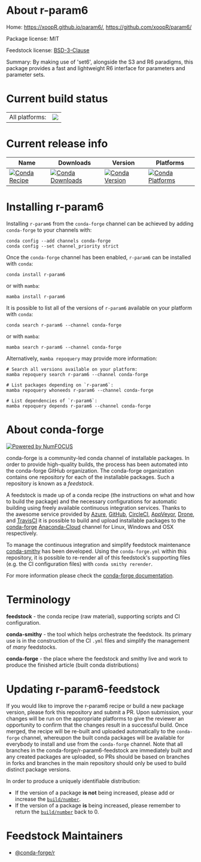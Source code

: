 About r-param6
==============

Home: https://xoopR.github.io/param6/, https://github.com/xoopR/param6/

Package license: MIT

Feedstock license: [BSD-3-Clause](https://github.com/conda-forge/r-param6-feedstock/blob/main/LICENSE.txt)

Summary: By making use of 'set6', alongside the S3 and R6 paradigms, this package provides a fast and lightweight R6 interface for parameters and parameter sets.

Current build status
====================


<table><tr><td>All platforms:</td>
    <td>
      <a href="https://dev.azure.com/conda-forge/feedstock-builds/_build/latest?definitionId=13796&branchName=main">
        <img src="https://dev.azure.com/conda-forge/feedstock-builds/_apis/build/status/r-param6-feedstock?branchName=main">
      </a>
    </td>
  </tr>
</table>

Current release info
====================

| Name | Downloads | Version | Platforms |
| --- | --- | --- | --- |
| [![Conda Recipe](https://img.shields.io/badge/recipe-r--param6-green.svg)](https://anaconda.org/conda-forge/r-param6) | [![Conda Downloads](https://img.shields.io/conda/dn/conda-forge/r-param6.svg)](https://anaconda.org/conda-forge/r-param6) | [![Conda Version](https://img.shields.io/conda/vn/conda-forge/r-param6.svg)](https://anaconda.org/conda-forge/r-param6) | [![Conda Platforms](https://img.shields.io/conda/pn/conda-forge/r-param6.svg)](https://anaconda.org/conda-forge/r-param6) |

Installing r-param6
===================

Installing `r-param6` from the `conda-forge` channel can be achieved by adding `conda-forge` to your channels with:

```
conda config --add channels conda-forge
conda config --set channel_priority strict
```

Once the `conda-forge` channel has been enabled, `r-param6` can be installed with `conda`:

```
conda install r-param6
```

or with `mamba`:

```
mamba install r-param6
```

It is possible to list all of the versions of `r-param6` available on your platform with `conda`:

```
conda search r-param6 --channel conda-forge
```

or with `mamba`:

```
mamba search r-param6 --channel conda-forge
```

Alternatively, `mamba repoquery` may provide more information:

```
# Search all versions available on your platform:
mamba repoquery search r-param6 --channel conda-forge

# List packages depending on `r-param6`:
mamba repoquery whoneeds r-param6 --channel conda-forge

# List dependencies of `r-param6`:
mamba repoquery depends r-param6 --channel conda-forge
```


About conda-forge
=================

[![Powered by
NumFOCUS](https://img.shields.io/badge/powered%20by-NumFOCUS-orange.svg?style=flat&colorA=E1523D&colorB=007D8A)](https://numfocus.org)

conda-forge is a community-led conda channel of installable packages.
In order to provide high-quality builds, the process has been automated into the
conda-forge GitHub organization. The conda-forge organization contains one repository
for each of the installable packages. Such a repository is known as a *feedstock*.

A feedstock is made up of a conda recipe (the instructions on what and how to build
the package) and the necessary configurations for automatic building using freely
available continuous integration services. Thanks to the awesome service provided by
[Azure](https://azure.microsoft.com/en-us/services/devops/), [GitHub](https://github.com/),
[CircleCI](https://circleci.com/), [AppVeyor](https://www.appveyor.com/),
[Drone](https://cloud.drone.io/welcome), and [TravisCI](https://travis-ci.com/)
it is possible to build and upload installable packages to the
[conda-forge](https://anaconda.org/conda-forge) [Anaconda-Cloud](https://anaconda.org/)
channel for Linux, Windows and OSX respectively.

To manage the continuous integration and simplify feedstock maintenance
[conda-smithy](https://github.com/conda-forge/conda-smithy) has been developed.
Using the ``conda-forge.yml`` within this repository, it is possible to re-render all of
this feedstock's supporting files (e.g. the CI configuration files) with ``conda smithy rerender``.

For more information please check the [conda-forge documentation](https://conda-forge.org/docs/).

Terminology
===========

**feedstock** - the conda recipe (raw material), supporting scripts and CI configuration.

**conda-smithy** - the tool which helps orchestrate the feedstock.
                   Its primary use is in the construction of the CI ``.yml`` files
                   and simplify the management of *many* feedstocks.

**conda-forge** - the place where the feedstock and smithy live and work to
                  produce the finished article (built conda distributions)


Updating r-param6-feedstock
===========================

If you would like to improve the r-param6 recipe or build a new
package version, please fork this repository and submit a PR. Upon submission,
your changes will be run on the appropriate platforms to give the reviewer an
opportunity to confirm that the changes result in a successful build. Once
merged, the recipe will be re-built and uploaded automatically to the
`conda-forge` channel, whereupon the built conda packages will be available for
everybody to install and use from the `conda-forge` channel.
Note that all branches in the conda-forge/r-param6-feedstock are
immediately built and any created packages are uploaded, so PRs should be based
on branches in forks and branches in the main repository should only be used to
build distinct package versions.

In order to produce a uniquely identifiable distribution:
 * If the version of a package **is not** being increased, please add or increase
   the [``build/number``](https://docs.conda.io/projects/conda-build/en/latest/resources/define-metadata.html#build-number-and-string).
 * If the version of a package **is** being increased, please remember to return
   the [``build/number``](https://docs.conda.io/projects/conda-build/en/latest/resources/define-metadata.html#build-number-and-string)
   back to 0.

Feedstock Maintainers
=====================

* [@conda-forge/r](https://github.com/conda-forge/r/)

